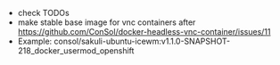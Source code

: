 * check TODOs
* make stable base image for vnc containers after https://github.com/ConSol/docker-headless-vnc-container/issues/11
* Example: consol/sakuli-ubuntu-icewm:v1.1.0-SNAPSHOT-218_docker_usermod_openshift
